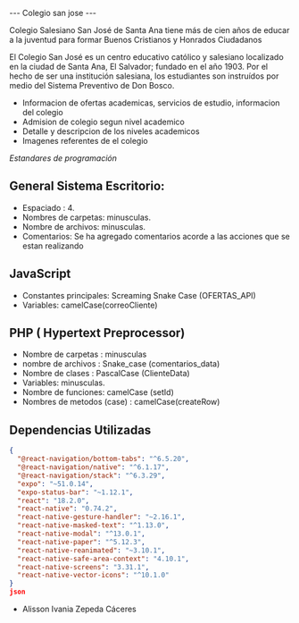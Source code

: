 --- Colegio san jose ---

Colegio Salesiano San José de Santa Ana tiene más de cien años de educar a la juventud para formar Buenos Cristianos y Honrados Ciudadanos

El Colegio San José es un centro educativo católico y salesiano localizado en la ciudad de Santa Ana, El Salvador; fundado en el año 1903. Por el hecho de ser una institución salesiana, los estudiantes son instruídos por medio del Sistema Preventivo de Don Bosco.

  - Informacion de ofertas academicas, servicios de estudio, informacion del colegio
  - Admision de colegio segun nivel academico
  - Detalle y descripcion de los niveles academicos
  - Imagenes referentes de el colegio

*Estandares de programación*

## General Sistema Escritorio:

- Espaciado : 4.
- Nombres de carpetas: minusculas.
- Nombre de archivos: minusculas.
- Comentarios: Se ha agregado comentarios acorde a las acciones que se estan realizando

  
## JavaScript

- Constantes principales: Screaming Snake Case (OFERTAS_API)
- Variables: camelCase(correoCliente)

## PHP ( Hypertext Preprocessor)

- Nombre de carpetas : minusculas
- nombre de archivos : Snake_case (comentarios_data)
- Nombre de clases : PascalCase (ClienteData)
- Variables: minusculas.
- Nombre de funciones: camelCase (setId)
- Nombres de metodos (case) : camelCase(createRow)

## Dependencias Utilizadas

```json
{
  "@react-navigation/bottom-tabs": "^6.5.20",
  "@react-navigation/native": "^6.1.17",
  "@react-navigation/stack": "^6.3.29",
  "expo": "~51.0.14",
  "expo-status-bar": "~1.12.1",
  "react": "18.2.0",
  "react-native": "0.74.2",
  "react-native-gesture-handler": "~2.16.1",
  "react-native-masked-text": "^1.13.0",
  "react-native-modal": "^13.0.1",
  "react-native-paper": "^5.12.3",
  "react-native-reanimated": "~3.10.1",
  "react-native-safe-area-context": "4.10.1",
  "react-native-screens": "3.31.1",
  "react-native-vector-icons": "^10.1.0"
}
json
```

- Alisson Ivania Zepeda Cáceres
